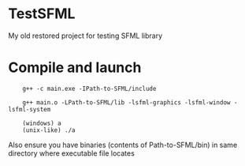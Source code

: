 # TestSFML
My old restored project for testing SFML library

Compile and launch
==============================

```
    g++ -c main.exe -IPath-to-SFML/include

    g++ main.o -LPath-to-SFML/lib -lsfml-graphics -lsfml-window -lsfml-system

    (windows) a
    (unix-like) ./a
```

Also ensure you have binaries (contents of Path-to-SFML/bin) in same directory where executable file locates